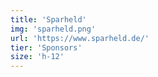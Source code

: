 ```yaml
---
title: 'Sparheld'
img: 'sparheld.png'
url: 'https://www.sparheld.de/'
tier: 'Sponsors'
size: 'h-12'
---
```

